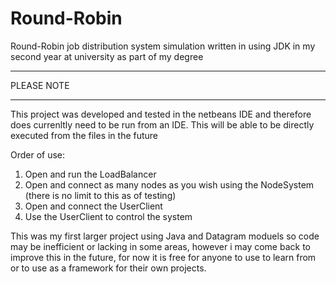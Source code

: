 # Round-Robin
Round-Robin job distribution system simulation written in using JDK in my second year at university as part of my degree

****
PLEASE NOTE
**** 
This project was developed and tested in the netbeans IDE and therefore does currenltly need to be run from an IDE. This will be able to be directly executed from the files in the future


Order of use:
1. Open and run the LoadBalancer
2. Open and connect as many nodes as you wish using the NodeSystem (there is no limit to this as of testing)
3. Open and connect the UserClient 
4. Use the UserClient to control the system 


This was my first larger project using Java and Datagram moduels so code may be inefficient or lacking in some areas, however i may come back to improve this in the future, for now it is free for anyone to use to learn from or to use as a framework for their own projects. 
